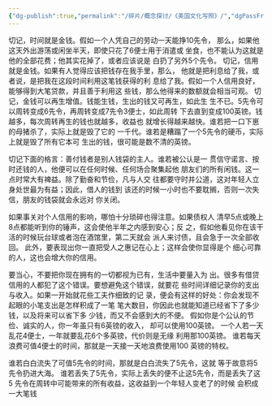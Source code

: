```yaml
---
{"dg-publish":true,"permalink":"/碎片/概念探讨/《美国文化写照》/","dgPassFrontmatter":true}
---
```


切记，时间就是金钱。假如一个人凭自己的劳动一天能挣10先令， 那么，如果他这天外出游荡或闲坐半天，即使只花了6便士用于消遣或 坐食，也不能认为这就是他的全部花费；他其实花掉了，或者应该说是 白扔了另外5个先令。 
切记，信用就是金钱。如果有人觉得应该把钱存在我手里，那么， 他就是把利息给了我，或者说，是把我在这段时间利用这笔钱获得的利 息给了我。假如一个人信用良好，能够得到大笔贷款，并且善于利用这 些钱，那么他得来的数额就会相当可观。 
切记，金钱可以再生增值。钱能生钱，生出的钱又可再生，如此生 生不已。5先令可以周转变成6先令，再周转变成7先令3便士，如此周转 下去直到变成100英镑。钱越多，每次周转再生的钱也就越多，收益也 就增长得越来越快。谁若把一口下崽的母猪杀了，实际上就是毁了它的 一千代。谁若是糟蹋了一个5先令的硬币，实际上就是毁了所有它本可 生出的钱，很可能是数不清的英镑。 

切记下面的格言：善付钱者是别人钱袋的主人。谁若被公认是一 贯信守诺言、按时还钱的人，他便可以在任何时候、任何场合聚集起他 朋友们的所有闲钱。这一点时常大有裨益。除了勤奋和节俭，凡与人交 往都要守时并公道，这对年轻人立身处世最为有益；因此，借人的钱到 该还的时候一小时也不要耽搁，否则一次失信，朋友的钱袋就会永远对 你关闭。 

如果事关对个人信用的影响，哪怕十分琐碎也得注意。如果债权人 清早5点或晚上8点都能听到你的锤声，这会使他半年之内感到安心；反 之，假如他看见你在该干活的时候玩台球或者泡在酒馆里，第二天就会 派人来讨债，且会急于一次全部收回。 此外，要表现出你一直把受人之惠记在心上；这样会使你显得是个 细心可靠的人，这也会增大你的信用。 

要当心，不要把你现在拥有的一切都视为已有，生活中要量入为 出。很多有借贷信用的人都犯了这个错误。要想避免这个错误，就要花 些时间详细记录你的支出与收入。如果一开始就花些工夫作细致的记 录，便会有这样的好处：你会发现不起眼的小笔支出是怎样积成了一笔 笔大数目，你因此也就能知道已经省下了多少钱，以及将来可以省下多 少钱，而又不会感到大的不便。 
假如你是个公认的节俭、诚实的人，你一年虽只有6英镑的收入， 却可以使用100英镑。 一个人若一天乱花4便士，一年就要乱花6个多英镑，代价则是无缘 利用那100英镑。 谁若每天浪费可值4便士的时间，那就是一天接一天地浪费使用100 英镑的特权。 

谁若白白流失了可值5先令的时间，那就是白白流失了5先令，这就 等于故意将5先令扔进大海。 谁若丢失了5先令，实际上丢失的便不止这5先令，而是丢失了这5 先令在周转中可能带来的所有收益，这收益到一个年轻人变老了的时候 会积成一大笔钱